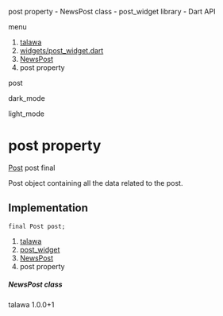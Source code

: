 




post property - NewsPost class - post\_widget library - Dart API







menu

1. [talawa](../../index.html)
2. [widgets/post\_widget.dart](../../widgets_post_widget/widgets_post_widget-library.html)
3. [NewsPost](../../widgets_post_widget/NewsPost-class.html)
4. post property

post


dark\_mode

light\_mode




# post property


[Post](../../models_post_post_model/Post-class.html)
post
final

Post object containing all the data related to the post.


## Implementation

```
final Post post;
```

 


1. [talawa](../../index.html)
2. [post\_widget](../../widgets_post_widget/widgets_post_widget-library.html)
3. [NewsPost](../../widgets_post_widget/NewsPost-class.html)
4. post property

##### NewsPost class





talawa
1.0.0+1






